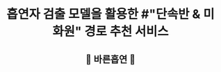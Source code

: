 <div align="center">
  <h1>흡연자 검출 모델을 활용한
    #"단속반 &amp; 미화원" 경로 추천 서비스</h1>
 </div>

<div align="center">
    <h2>🚬 바른흡연 🔎</h2>




